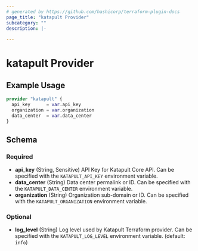 ```yaml
---
# generated by https://github.com/hashicorp/terraform-plugin-docs
page_title: "katapult Provider"
subcategory: ""
description: |-
  
---
```


# katapult Provider



## Example Usage

```terraform
provider "katapult" {
  api_key      = var.api_key
  organization = var.organization
  data_center  = var.data_center
}
```

<!-- schema generated by tfplugindocs -->
## Schema

### Required

- **api_key** (String, Sensitive) API Key for Katapult Core API. Can be specified with the `KATAPULT_API_KEY` environment variable.
- **data_center** (String) Data center permalink or ID. Can be specified with the `KATAPULT_DATA_CENTER` environment variable.
- **organization** (String) Organization sub-domain or ID. Can be specified with the `KATAPULT_ORGANIZATION` environment variable.

### Optional

- **log_level** (String) Log level used by Katapult Terraform provider. Can be specified with the `KATAPULT_LOG_LEVEL` environment variable. (default: `info`)
